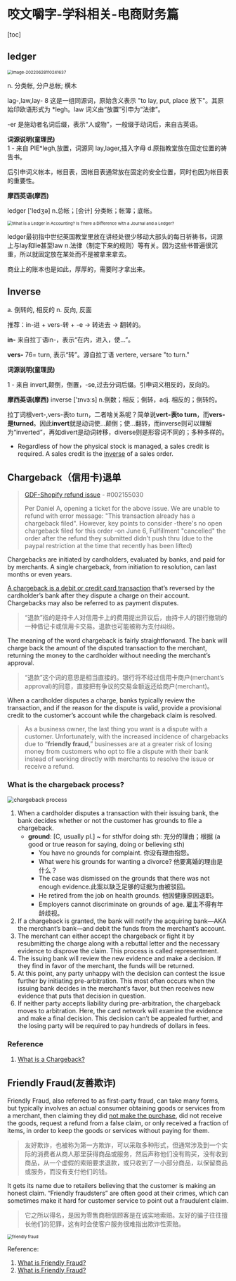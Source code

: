 # 咬文嚼字-学科相关-电商财务篇

[toc]





## ledger

<img src="./images/image-20220628110241637.png" alt="image-20220628110241637" style="zoom:67%;" /> 

n. 分类帐, 分户总帐; 横木

lag-,law,lay- 8
这是一组同源词，原始含义表示 "to lay, put, place 放下"。其原始印欧语形式为 *legh。law 词义由“放置”引申为“法律”。

-er 是施动者名词后缀，表示“人或物”，一般缀于动词后，来自古英语。



**词源说明(童理民)**  
1 - 来自 PIE*legh,放置，词源同 lay,lager,插入字母 d.原指教堂放在固定位置的祷告书。

后引申词义帐本，帐目表，因帐目表通常放在固定的安全位置，同时也因为帐目表的重要性。



**摩西英语(摩西)**

ledger ['ledʒə] n.总帐；[会计] 分类帐；帐簿；底帐。

<img src="./images/what-is-a-ledger.jpg.optimal.jpg" alt="What is a Ledger in Accounting? Is There a Difference with a Journal and a  Ledger?" style="zoom:67%;" /> 

ledger最初指中世纪英国教堂里放在讲经处很少移动大部头的每日祈祷书，词源上与lay和lie甚至law n.法律（制定下来的规则）等有关。因为这些书普遍很沉重，所以就固定放在某处而不是被拿来拿去。

商业上的账本也是如此，厚厚的，需要时才拿出来。 



## Inverse

a. 倒转的, 相反的
n. 反向, 反面


推荐：in-进 + vers-转 + -e → 转进去 → 翻转的。

**in-** 来自拉丁语in-，表示“在内，进入，使...”。

**vers-** 76= turn, 表示“转”。源自拉丁语 vertere, versare "to turn."

**词源说明(童理民)**  

1 - 来自 invert,颠倒，倒置，-se,过去分词后缀。引申词义相反的，反向的。

**摩西英语(摩西)**
inverse ['ɪnvɜːs] n.倒数；相反；倒转，adj. 相反的；倒转的。

拉丁词根vert-,vers-表to turn，二者啥关系呢？简单说**vert-表to turn**，而**vers-是turned**。因此**invert**就是动词使...颠倒；使...翻转，而inverse则可以理解为“inverted”，再如divert是动词转移，diverse则是形容词不同的；多种多样的。



- Regardless of how the physical stock is managed, a sales credit is required. A sales credit is the [inverse](https://help.brightpearl.com/hc/en-us/articles/212648483) of a sales order.



## Chargeback（信用卡)退单

> [GDF-Shopify refund issue](https://bsitc.on.spiceworks.com/tickets/open/25106/activity) - #002155030
>
> Per Daniel A, opening a ticket for the above issue. We are unable to refund with error message: "This transaction already has a chargeback filed". However, key points to consider -there's no open chargeback filed for this order -on June 6,  Fulfillment "cancelled" the order after the refund they submitted didn't push thru (due to the paypal restriction at the time that recently has been lifted)

Chargebacks are initiated by cardholders, evaluated by banks, and paid for by merchants. A single chargeback, from initiation to resolution, can last months or even years.

[A chargeback is a debit or credit card transaction](https://www.chargebackgurus.com/blog/merchant-chargebacks-101-what-they-are-why-they-matter) that’s reversed by the cardholder’s bank after they dispute a charge on their account. Chargebacks may also be referred to as payment disputes.

> “退款”指的是持卡人对信用卡上的费用提出异议后，由持卡人的银行撤销的一种借记卡或信用卡交易。退款也可能被称为支付纠纷。

The meaning of the word chargeback is fairly straightforward. The bank will charge back the amount of the disputed transaction to the merchant, returning the money to the cardholder without needing the merchant’s approval.

> “退款”这个词的意思是相当直接的。银行将不经过信用卡商户(merchant’s approval)的同意，直接把有争议的交易金额返还给商户(merchant)。



When a cardholder disputes a charge, banks typically review the transaction, and if the reason for the dispute is valid, provide a provisional credit to the customer’s account while the chargeback claim is resolved.



> As a business owner, the last thing you want is a dispute with a customer. Unfortunately, with the increased incidence of chargebacks due to “**friendly fraud**,” businesses are at a greater risk of losing money from customers who opt to file a dispute with their bank instead of working directly with merchants to resolve the issue or receive a refund.



### What is the chargeback process?

<img src="./images/ZeBXys9h0xT0VB7iVknUyLitzgrJu01X4Mg4DWB3PuCLYIwuFrgfuoMAKMs-SHntkG9pelPQIMixqoKLTxYOSPwNVIaOBWsbDp2PiXIMADMEbw51eWkpvhnGuerkrBS3-ywcg_fG" alt="chargeback process" style="zoom:90%;" /> 

1. When a cardholder disputes a transaction with their issuing bank, the bank decides whether or not the customer has grounds to file a chargeback.
   - **ground**: [C, usually pl.] ~ for sth/for doing sth: 充分的理由；根据 (a good or true reason for saying, doing or believing sth)
     - You have no grounds for complaint. 你没有理由抱怨。
     - What were his grounds for wanting a divorce? 他要离婚的理由是什么？
     - The case was dismissed on the grounds that there was not enough evidence.此案以缺乏足够的证据为由被驳回。
     - He retired from the job on health grounds. 他因健康原因退职。
     - Employers cannot discriminate on grounds of age. 雇主不得有年龄歧视。
2. If a chargeback is granted, the bank will notify the acquiring bank—AKA the merchant’s bank—and debit the funds from the merchant’s account.
3. The merchant can either accept the chargeback or fight it by resubmitting the charge along with a rebuttal letter and the necessary evidence to disprove the claim. This process is called representment.
4. The issuing bank will review the new evidence and make a decision. If they find in favor of the merchant, the funds will be returned.
5. At this point, any party unhappy with the decision can contest the issue further by initiating pre-arbitration. This most often occurs when the issuing bank decides in the merchant’s favor, but then receives new evidence that puts that decision in question.
6. If neither party accepts liability during pre-arbitration, the chargeback moves to arbitration. Here, the card network will examine the evidence and make a final decision. This decision can’t be appealed further, and the losing party will be required to pay hundreds of dollars in fees.



### Reference

1. [What is a Chargeback?](https://www.chargebackgurus.com/blog/merchant-chargebacks-101-what-they-are-why-they-matter)



## Friendly Fraud(友善欺诈)

Friendly Fraud, also referred to as first-party fraud, can take many forms, but typically involves an actual consumer obtaining goods or services from a merchant, then claiming they did [not make the purchase](https://fraud.net/s/chargeback-protection/), did not receive the goods, request a refund from a false claim, or only received a fraction of items, in order to keep the goods or services without paying for them. 

> 友好欺诈，也被称为第一方欺诈，可以采取多种形式，但通常涉及到一个实际的消费者从商人那里获得商品或服务，然后声称他们没有购买，没有收到商品，从一个虚假的索赔要求退款，或只收到了一小部分商品，以保留商品或服务，而没有支付他们的钱。



It gets its name due to retailers believing that the customer is making an honest claim. “Friendly fraudsters” are often good at their crimes, which can sometimes make it hard for customer service to point out a fraudulent claim.

> 它之所以得名，是因为零售商相信顾客是在诚实地索赔。友好的骗子往往擅长他们的犯罪，这有时会使客户服务很难指出欺诈性索赔。



<img src="./images/FraudInforgraphic-640x480.png" alt="friendly fraud" style="zoom:67%;" /> 

Reference:

1. [What is Friendly Fraud?](https://fraud.net/d/friendly-fraud/)
2. [What is Friendly Fraud?](https://www.ethoca.com/blog/what-is-friendly-fraud)
